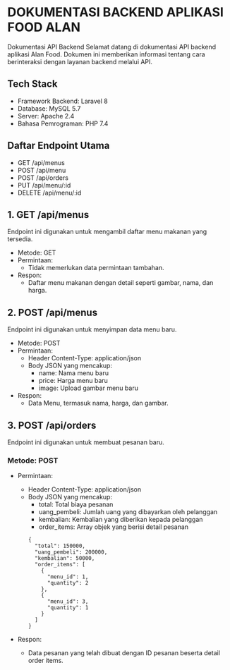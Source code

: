 # DOKUMENTASI BACKEND APLIKASI FOOD ALAN

Dokumentasi API Backend
Selamat datang di dokumentasi API backend aplikasi Alan Food. Dokumen ini memberikan informasi tentang cara berinteraksi dengan layanan backend melalui API.

## Tech Stack
- Framework Backend: Laravel 8
- Database: MySQL 5.7
- Server: Apache 2.4
- Bahasa Pemrograman: PHP 7.4

## Daftar Endpoint Utama
- GET /api/menus
- POST /api/menu
- POST /api/orders
- PUT /api/menu/:id
- DELETE /api/menu/:id
  
## 1. GET /api/menus
Endpoint ini digunakan untuk mengambil daftar menu makanan yang tersedia.

- Metode: GET
- Permintaan:
  - Tidak memerlukan data permintaan tambahan.
- Respon:
  - Daftar menu makanan dengan detail seperti gambar, nama, dan harga.
    
## 2. POST /api/menus
Endpoint ini digunakan untuk menyimpan data menu baru.

- Metode: POST
- Permintaan:
  - Header Content-Type: application/json
  - Body JSON yang mencakup:
    - name: Nama menu baru
    - price: Harga menu baru
    - image: Upload gambar menu baru
- Respon:
  - Data Menu, termasuk nama, harga, dan gambar.

## 3. POST /api/orders
Endpoint ini digunakan untuk membuat pesanan baru.

### Metode: POST
- Permintaan:
  - Header Content-Type: application/json
  - Body JSON yang mencakup:
    - total: Total biaya pesanan
    - uang_pembeli: Jumlah uang yang dibayarkan oleh pelanggan
    - kembalian: Kembalian yang diberikan kepada pelanggan
    - order_items: Array objek yang berisi detail pesanan
    ```
    {
      "total": 150000,
      "uang_pembeli": 200000,
      "kembalian": 50000,
      "order_items": [
        {
          "menu_id": 1,
          "quantity": 2
        },
        {
          "menu_id": 3,
          "quantity": 1
        }
      ]
    }
    ```

- Respon:
  - Data pesanan yang telah dibuat dengan ID pesanan beserta detail order items.
  
